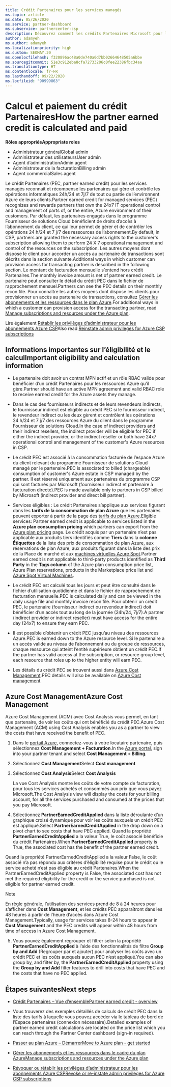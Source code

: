 ```yaml
---
title: Crédit Partenaires pour les services managés
ms.topic: article
ms.date: 05/26/2020
ms.service: partner-dashboard
ms.subservice: partnercenter-csp
description: Découvrez comment les crédits Partenaires Microsoft pour les services managés sont calculés et payés, et comment vérifier que vous êtes éligible.
author: adamyeh
ms.author: adamyeh
ms.localizationpriority: high
ms.custom: SEOMAY.20
ms.openlocfilehash: f320896ac48a0de740a0d7bb02664648505a6bbe
ms.sourcegitcommit: 51e3c912eba8cfa72733206c0fee22386fbc34aa
ms.translationtype: HT
ms.contentlocale: fr-FR
ms.lasthandoff: 09/22/2020
ms.locfileid: "90999863"
---
```

# <a name="how-the-partner-earned-credit-is-calculated-and-paid"></a><span data-ttu-id="7427c-103">Calcul et paiement du crédit Partenaires</span><span class="sxs-lookup"><span data-stu-id="7427c-103">How the partner earned credit is calculated and paid</span></span>

<span data-ttu-id="7427c-104">**Rôles appropriés**</span><span class="sxs-lookup"><span data-stu-id="7427c-104">**Appropriate roles**</span></span>

- <span data-ttu-id="7427c-105">Administrateur général</span><span class="sxs-lookup"><span data-stu-id="7427c-105">Global admin</span></span>
- <span data-ttu-id="7427c-106">Administrateur des utilisateurs</span><span class="sxs-lookup"><span data-stu-id="7427c-106">User admin</span></span>
- <span data-ttu-id="7427c-107">Agent d’administration</span><span class="sxs-lookup"><span data-stu-id="7427c-107">Admin agent</span></span>
- <span data-ttu-id="7427c-108">Administrateur de la facturation</span><span class="sxs-lookup"><span data-stu-id="7427c-108">Billing admin</span></span>
- <span data-ttu-id="7427c-109">Agent commercial</span><span class="sxs-lookup"><span data-stu-id="7427c-109">Sales agent</span></span>

<span data-ttu-id="7427c-110">Le crédit Partenaires (PEC, partner earned credit) pour les services managés reconnaît et récompense les partenaires qui gère et contrôle les opérations informatiques 24h/24 et 7j/7 de tout ou partie de l’environnent Azure de leurs clients.</span><span class="sxs-lookup"><span data-stu-id="7427c-110">Partner earned credit for managed services (PEC) recognizes and rewards partners that own the 24x7 IT operational control and management of parts of, or the entire, Azure environment of their customers.</span></span> <span data-ttu-id="7427c-111">Par défaut, les partenaires engagés dans le programme Fournisseur de solutions Cloud bénéficient de droits d’accès à l’abonnement du client, ce qui leur permet de gérer et de contrôler les opérations 24 h/24 et 7 j/7 des ressources de l’abonnement.</span><span class="sxs-lookup"><span data-stu-id="7427c-111">By default, in CSP, partners are granted the necessary access rights to the customer's subscription allowing them to perform 24 X 7 operational management and control of the resources on the subscription.</span></span> <span data-ttu-id="7427c-112">Les autres moyens dont dispose le client pour accorder un accès au partenaire de transactions sont décrits dans la section suivante.</span><span class="sxs-lookup"><span data-stu-id="7427c-112">Additional ways in which customer can provision access for transacting partner is described in the following section.</span></span> <span data-ttu-id="7427c-113">Le montant de facturation mensuelle s’entend hors crédit Partenaires.</span><span class="sxs-lookup"><span data-stu-id="7427c-113">The monthly invoice amount is net of partner earned credit.</span></span> <span data-ttu-id="7427c-114">Le partenaire peut consulter le détail du crédit PEC dans le fichier de rapprochement mensuel.</span><span class="sxs-lookup"><span data-stu-id="7427c-114">Partners can see the PEC details on their monthly recon file.</span></span> <span data-ttu-id="7427c-115">Pour connaître les autres moyens dont dispose les clients pour provisionner un accès au partenaire de transactions, consultez [Gérer les abonnements et les ressources dans le plan Azure](azure-plan-manage.md).</span><span class="sxs-lookup"><span data-stu-id="7427c-115">For additional ways in which a customer can provision access for the transacting partner, read [Manage subscriptions and resources under the Azure plan](azure-plan-manage.md).</span></span>

<span data-ttu-id="7427c-116">Lire également [Rétablir les privilèges d’administrateur pour les abonnements Azure CSP](revoke-reinstate-csp.md)</span><span class="sxs-lookup"><span data-stu-id="7427c-116">Also read [Reinstate admin privileges for Azure CSP subscriptions](revoke-reinstate-csp.md)</span></span>

## <a name="important-eligibility-and-calculation-information"></a><span data-ttu-id="7427c-117">Informations importantes sur l’éligibilité et le calcul</span><span class="sxs-lookup"><span data-stu-id="7427c-117">Important eligibility and calculation information</span></span>

- <span data-ttu-id="7427c-118">Le partenaire doit avoir un contrat MPN actif et un rôle RBAC valide pour bénéficier d’un crédit Partenaires pour les ressources Azure qu’il gère.</span><span class="sxs-lookup"><span data-stu-id="7427c-118">Partner should have an active MPN agreement and valid RBAC role to receive earned credit for the Azure assets they manage.</span></span> 

- <span data-ttu-id="7427c-119">Dans le cas des fournisseurs indirects et de leurs revendeurs indirects, le fournisseur indirect est éligible au crédit PEC si le fournisseur indirect, le revendeur indirect ou les deux gèrent et contrôlent les opérations 24 h/24 et 7 j/7 des ressources Azure du client dans le programme Fournisseur de solutions Cloud.</span><span class="sxs-lookup"><span data-stu-id="7427c-119">In the case of indirect providers and their indirect resellers, the indirect provider will be eligible for PEC if either the indirect provider, or the indirect reseller or both have 24x7 operational control and management of the customer's Azure resources in CSP.</span></span>

- <span data-ttu-id="7427c-120">Le crédit PEC est associé à la consommation facturée de l’espace Azure du client relevant du programme Fournisseur de solutions Cloud managé par le partenaire.</span><span class="sxs-lookup"><span data-stu-id="7427c-120">PEC is associated to billed (chargeable) consumption of customer's Azure estate in CSP managed by the partner.</span></span> <span data-ttu-id="7427c-121">Il est réservé uniquement aux partenaires du programme CSP qui sont facturés par Microsoft (fournisseur indirect et partenaire à facturation directe).</span><span class="sxs-lookup"><span data-stu-id="7427c-121">PEC is made available only to partners in CSP billed by Microsoft (indirect provider and direct bill partner).</span></span> 

- <span data-ttu-id="7427c-122">Services éligibles : Le crédit Partenaires s’applique aux services figurant dans les **tarifs de la consommation de plan Azure** que les partenaires peuvent exporter à partir de la page des [tarifs du plan Azure](https://partner.microsoft.com/commerce/sales).</span><span class="sxs-lookup"><span data-stu-id="7427c-122">Eligible services: Partner earned credit is applicable to services listed in the **Azure plan consumption pricing** which partners can export from the [Azure plan pricing](https://partner.microsoft.com/commerce/sales) page.</span></span> <span data-ttu-id="7427c-123">Le crédit acquis par un partenaire n’est pas applicable aux produits tiers identifiés comme **Tiers** dans la **colonne Étiquettes** de la liste des prix de consommation de plan Azure, aux réservations de plan Azure, aux produits figurant dans la liste des prix de la Place de marché et aux [machines virtuelles Azure Spot](https://partner.microsoft.com/resources/collection/azure-spot-in-csp#/).</span><span class="sxs-lookup"><span data-stu-id="7427c-123">Partner earned credit is not applicable to third-party products identified as **Third Party** in the **Tags column** of the Azure plan consumption price list, Azure Plan reservations, products in the Marketplace price list and [Azure Spot Virtual Machines](https://partner.microsoft.com/resources/collection/azure-spot-in-csp#/).</span></span>

- <span data-ttu-id="7427c-124">Le crédit PEC est calculé tous les jours et peut être consulté dans le fichier d’utilisation quotidienne et dans le fichier de rapprochement de facturation mensuelle.</span><span class="sxs-lookup"><span data-stu-id="7427c-124">PEC is calculated daily and can be viewed in the daily usage file and monthly invoice recon file.</span></span> <span data-ttu-id="7427c-125">Pour obtenir un crédit PEC, le partenaire (fournisseur indirect ou revendeur indirect) doit bénéficier d’un accès tout au long de la journée (24h/24, 7j/7).</span><span class="sxs-lookup"><span data-stu-id="7427c-125">A partner (indirect provider or indirect reseller) must have access for the entire day (24x7) to ensure they earn PEC.</span></span>  

- <span data-ttu-id="7427c-126">Il est possible d’obtenir un crédit PEC jusqu’au niveau des ressources Azure.</span><span class="sxs-lookup"><span data-stu-id="7427c-126">PEC is earned down to the Azure resource level.</span></span> <span data-ttu-id="7427c-127">Si le partenaire a un accès valide au niveau de l’abonnement ou du groupe de ressources, chaque ressource qui atteint l’entité supérieure obtient un crédit PEC.</span><span class="sxs-lookup"><span data-stu-id="7427c-127">If the partner has valid access at the subscription, or resource group level, each resource that roles up to the higher entity will earn PEC.</span></span>  

- <span data-ttu-id="7427c-128">Les détails du crédit PEC se trouvent aussi dans [Azure Cost Management](/azure/cost-management-billing/costs/get-started-partners).</span><span class="sxs-lookup"><span data-stu-id="7427c-128">PEC details will also be available on [Azure Cost management](/azure/cost-management-billing/costs/get-started-partners)</span></span>

## <a name="azure-cost-management"></a><span data-ttu-id="7427c-129">Azure Cost Management</span><span class="sxs-lookup"><span data-stu-id="7427c-129">Azure Cost Management</span></span>

<span data-ttu-id="7427c-130">Azure Cost Management (ACM) avec Cost Analysis vous permet, en tant que partenaire, de voir les coûts qui ont bénéficié du crédit PEC.</span><span class="sxs-lookup"><span data-stu-id="7427c-130">Azure Cost Management (ACM) using Cost Analysis enables you as a partner to view the costs that have received the benefit of PEC.</span></span>  

1. <span data-ttu-id="7427c-131">Dans le [portail Azure](https://portal.azure.com), connectez-vous à votre locataire partenaire, puis sélectionnez **Cost Management + Facturation**.</span><span class="sxs-lookup"><span data-stu-id="7427c-131">In the [Azure portal](https://portal.azure.com), sign into your partner tenant and select **Cost Management + Billing**.</span></span>

2. <span data-ttu-id="7427c-132">Sélectionnez **Cost Management**</span><span class="sxs-lookup"><span data-stu-id="7427c-132">Select **Cost management**</span></span>

3. <span data-ttu-id="7427c-133">Sélectionnez **Cost Analysis**</span><span class="sxs-lookup"><span data-stu-id="7427c-133">Select **Cost Analysis**</span></span>

   <span data-ttu-id="7427c-134">La vue Cost Analysis montre les coûts de votre compte de facturation, pour tous les services achetés et consommés aux prix que vous payez Microsoft.</span><span class="sxs-lookup"><span data-stu-id="7427c-134">The Cost Analysis view will display the costs for your billing account, for all the services purchased and consumed at the prices that you pay Microsoft.</span></span>

4. <span data-ttu-id="7427c-135">Sélectionnez **PartnerEarnedCreditApplied** dans la liste déroulante d’un graphique croisé dynamique pour voir les coûts auxquels un crédit PEC est appliqué.</span><span class="sxs-lookup"><span data-stu-id="7427c-135">Select **PartnerEarnedCreditApplied** in the drop down on a pivot chart to see costs that have PEC applied.</span></span> <span data-ttu-id="7427c-136">Quand la propriété **PartnerEarnedCreditApplied** a la valeur True, le coût associé bénéficie du crédit Partenaires.</span><span class="sxs-lookup"><span data-stu-id="7427c-136">When **PartnerEarnedCreditApplied** property is True, the associated cost has the benefit of the partner earned credit.</span></span> 

<span data-ttu-id="7427c-137">Quand la propriété PartnerEarnedCreditApplied a la valeur False, le coût associé n’a pas répondu aux critères d’éligibilité requise pour le crédit ou le service acheté n’est pas éligible au crédit Partenaires.</span><span class="sxs-lookup"><span data-stu-id="7427c-137">When the PartnerEarnedCreditApplied property is False, the associated cost has not met the required eligibility for the credit or the service purchased is not eligible for partner earned credit.</span></span>

>[!NOTE] 
><span data-ttu-id="7427c-138">En règle générale, l’utilisation des services prend de 8 à 24 heures pour s’afficher dans **Cost Management**, et les crédits PEC apparaîtront dans les 48 heures à partir de l’heure d’accès dans Azure Cost Management.</span><span class="sxs-lookup"><span data-stu-id="7427c-138">Typically, usage for services takes 8-24 hours to appear in **Cost Management** and the PEC credits will appear within 48 hours from time of access in Azure Cost Management.</span></span>

5. <span data-ttu-id="7427c-139">Vous pouvez également regrouper et filtrer selon la propriété **PartnerEarnedCreditApplied** à l’aide des fonctionnalités de filtre **Group by and Add** (Regrouper par et ajouter) pour analyser les coûts avec un crédit PEC et les coûts auxquels aucun PEC n’est appliqué.</span><span class="sxs-lookup"><span data-stu-id="7427c-139">You can also group by, and filter by, the **PartnerEarnedCreditApplied** property using the **Group by and Add** filter features to drill into costs that have PEC and the costs that have no PEC applied.</span></span>

## <a name="next-steps"></a><span data-ttu-id="7427c-140">Étapes suivantes</span><span class="sxs-lookup"><span data-stu-id="7427c-140">Next steps</span></span>

- [<span data-ttu-id="7427c-141">Crédit Partenaires – Vue d’ensemble</span><span class="sxs-lookup"><span data-stu-id="7427c-141">Partner earned credit - overview</span></span>](partner-earned-credit.md)

- <span data-ttu-id="7427c-142">Vous trouverez des exemples détaillés de calculs de crédit PEC dans la liste des tarifs à laquelle vous pouvez accéder via le tableau de bord de l’Espace partenaires (connexion nécessaire).</span><span class="sxs-lookup"><span data-stu-id="7427c-142">Detailed examples of partner earned credit calculations are located on the price list which you can reach through the Partner Center dashboard (sign-in required).</span></span>

- [<span data-ttu-id="7427c-143">Passer au plan Azure – Démarrer</span><span class="sxs-lookup"><span data-stu-id="7427c-143">Move to Azure plan - get started</span></span>](azure-plan-get-started.md)

- [<span data-ttu-id="7427c-144">Gérer les abonnements et les ressources dans le cadre du plan Azure</span><span class="sxs-lookup"><span data-stu-id="7427c-144">Manage subscriptions and resources under the Azure plan</span></span>](azure-plan-manage.md)

- [<span data-ttu-id="7427c-145">Révoquer ou rétablir les privilèges d’administrateur pour les abonnements Azure CSP</span><span class="sxs-lookup"><span data-stu-id="7427c-145">Revoke or re-instate admin privileges for Azure CSP subscriptions</span></span>](revoke-reinstate-csp.md)
